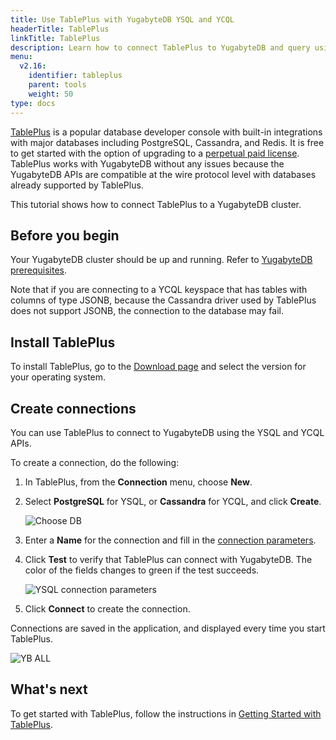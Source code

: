 ```yaml
---
title: Use TablePlus with YugabyteDB YSQL and YCQL
headerTitle: TablePlus
linkTitle: TablePlus
description: Learn how to connect TablePlus to YugabyteDB and query using YSQL, YCQL, and YEDIS.
menu:
  v2.16:
    identifier: tableplus
    parent: tools
    weight: 50
type: docs
---
```


[TablePlus](https://tableplus.io/) is a popular database developer console with built-in integrations with major databases including PostgreSQL, Cassandra, and Redis. It is free to get started with the option of upgrading to a [perpetual paid license](https://tableplus.io/pricing). TablePlus works with YugabyteDB without any issues because the YugabyteDB APIs are compatible at the wire protocol level with databases already supported by TablePlus.

This tutorial shows how to connect TablePlus to a YugabyteDB cluster.

## Before you begin

Your YugabyteDB cluster should be up and running. Refer to [YugabyteDB prerequisites](../#yugabytedb-prerequisites).

Note that if you are connecting to a YCQL keyspace that has tables with columns of type JSONB, because the Cassandra driver used by TablePlus does not support JSONB, the connection to the database may fail.

## Install TablePlus

To install TablePlus, go to the [Download page](https://tableplus.com/download/) and select the version for your operating system.

## Create connections

You can use TablePlus to connect to YugabyteDB using the YSQL and YCQL APIs.

To create a connection, do the following:

1. In TablePlus, from the **Connection** menu, choose **New**.

1. Select **PostgreSQL** for YSQL, or **Cassandra** for YCQL, and click **Create**.

    ![Choose DB](/images/develop/tools/tableplus/choose-db.png)

1. Enter a **Name** for the connection and fill in the [connection parameters](../#connection-parameters).

1. Click **Test** to verify that TablePlus can connect with YugabyteDB. The color of the fields changes to green if the test succeeds.

    ![YSQL connection parameters](/images/develop/tools/tableplus/ysql-connection.png)

1. Click **Connect** to create the connection.

Connections are saved in the application, and displayed every time you start TablePlus.

![YB ALL](/images/develop/tools/tableplus/yb-all-connection.png)

<!--## Connect with Redis-compatible YEDIS

Repeat the above steps for the Redis type as shown below.

![YEDIS](/images/develop/tools/tableplus/yedis-connection.png)
-->
## What's next

To get started with TablePlus, follow the instructions in [Getting Started with TablePlus](https://tableplus.io/blog/2018/04/getting-started-with-tableplus.html).

<!--## Known issue

Following is a known issue that we hope to address soon. You can track the issue directly on GitHub.

[tableplus integration: redis metadata commands should gracefully error for redis compatible yedis](https://github.com/yugabyte/yugabyte-db/issues/503) -->
